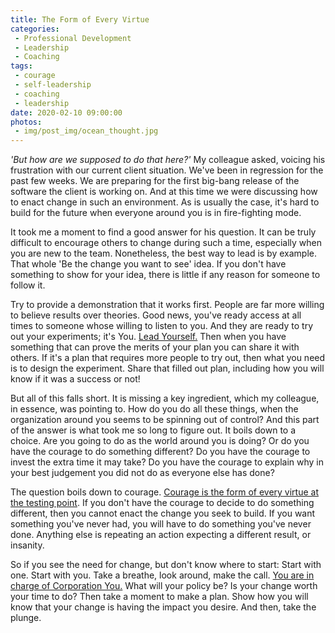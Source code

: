 ```yaml
---
title: The Form of Every Virtue
categories:
 - Professional Development
 - Leadership
 - Coaching
tags:
 - courage
 - self-leadership
 - coaching
 - leadership
date: 2020-02-10 09:00:00
photos: 
 - img/post_img/ocean_thought.jpg
---
```

_'But how are we supposed to do that here?'_ My colleague asked, voicing his frustration with our current client situation. We've been in regression for the past few weeks. We are preparing for the first big-bang release of the software the client is working on. And at this time we were discussing how to enact change in such an environment. As is usually the case, it's hard to build for the future when everyone around you is in fire-fighting mode.

It took me a moment to find a good answer for his question. It can be truly difficult to encourage others to change during such a time, especially when you are new to the team. Nonetheless, the best way to lead is by example. That whole 'Be the change you want to see' idea. If you don't have something to show for your idea, there is little if any reason for someone to follow it.

Try to provide a demonstration that it works first. People are far more willing to believe results over theories. Good news, you've ready access at all times to someone whose willing to listen to you. And they are ready to try out your experiments; it's You. [Lead Yourself.](/2019/01/05/lead-yourself/) Then when you have something that can prove the merits of your plan you can share it with others. If it's a plan that requires more people to try out, then what you need is to design the experiment. Share that filled out plan, including how you will know if it was a success or not!

But all of this falls short. It is missing a key ingredient, which my colleague, in essence, was pointing to. How do you do all these things, when the organization around you seems to be spinning out of control? And this part of the answer is what took me so long to figure out. It boils down to a choice. Are you going to do as the world around you is doing? Or do you have the courage to do something different? Do you have the courage to invest the extra time it may take? Do you have the courage to explain why in your best judgement you did not do as everyone else has done?

The question boils down to courage. [Courage is the form of every virtue at the testing point](https://www.goodreads.com/quotes/37169-courage-is-not-simply-one-of-the-virtues-but-the). If you don't have the courage to decide to do something different, then you cannot enact the change you seek to build. If you want something you've never had, you will have to do something you've never done. Anything else is repeating an action expecting a different result, or insanity.

So if you see the need for change, but don't know where to start: Start with one. Start with you. Take a breathe, look around, make the call. [You are in charge of Corporation You.](/2019/09/30/career-self-employed/) What will your policy be? Is your change worth your time to do? Then take a moment to make a plan. Show how you will know that your change is having the impact you desire. And then, take the plunge.
